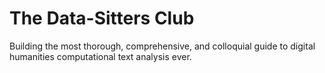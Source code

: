 # The Data-Sitters Club

Building the most thorough, comprehensive, and colloquial guide to digital humanities computational text analysis ever.
